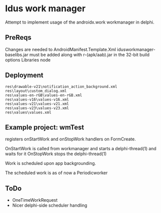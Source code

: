 # Idus work manager
Attempt to implement usage of the androidx.work workmanager in delphi.

## PreReqs
Changes are needed to AndroidManifest.Template.Xml
idusworkmanager-baselibs.jar must be added along with r-(apk/aab).jar in the 32-bit build options Libraries node

## Deployment 
```
res\drawable-v21\notification_action_background.xml
res\layout\custom_dialog.xml
res\values-en-rGB\values-en-rGB.xml
res\values-v16\values-v16.xml
res\values-v21\values-v21.xml
res\values-v23\values-v23.xml
res\values\values.xml
```
## Example project: wmTest

registers onStartWork and onStopWork handlers on FormCreate.

OnStartWork is called from workmanager and starts a delphi-thread(1) and waits for it
OnStopWork stops the delphi-thread(1) 

Work is scheduled upon app backgrounding.

The scheduled work is as of now a Periodicworker

## ToDo

- OneTimeWorkRequest
- Nicer delphi-side scheduler handling


